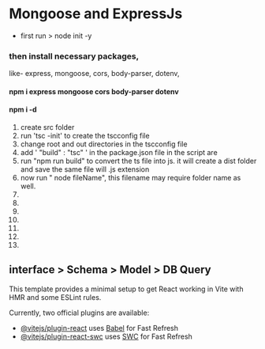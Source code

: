 # Mongoose and ExpressJs


* first run > node init -y
### then install necessary packages, 
like- express, mongoose, cors, body-parser, dotenv, 
#### npm i express mongoose cors body-parser dotenv
#### npm i -d 


1. create src folder
2. run 'tsc -init' to create the tscconfig file
3. change root and out directories in the tscconfig file 
4. add ' "build" : "tsc" ' in the package.json file in the script are 
5. run "npm run build" to convert the ts file into js. it will create a dist folder and save the same file will .js extension
6. now run " node fileName", this filename may require folder name as well.
7. 
8. 
9. 
10. 
11. 
12. 
13. 

## interface > Schema > Model > DB Query
This template provides a minimal setup to get React working in Vite with HMR and some ESLint rules.

Currently, two official plugins are available:

- [@vitejs/plugin-react](https://github.com/vitejs/vite-plugin-react/blob/main/packages/plugin-react/README.md) uses [Babel](https://babeljs.io/) for Fast Refresh
- [@vitejs/plugin-react-swc](https://github.com/vitejs/vite-plugin-react-swc) uses [SWC](https://swc.rs/) for Fast Refresh
